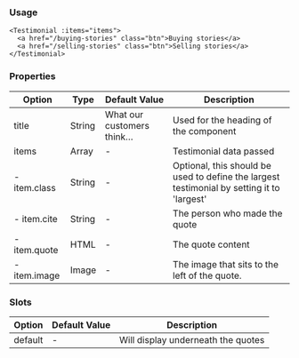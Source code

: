 ### Usage

```
<Testimonial :items="items">
  <a href="/buying-stories" class="btn">Buying stories</a>
  <a href="/selling-stories" class="btn">Selling stories</a>
</Testimonial>
```

### Properties

| Option | Type | Default Value | Description |
| ------ | ---- | ------------- | ----------- |
| title  | String | What our customers think… | Used for the heading of the component |
| items  | Array | - | Testimonial data passed |
| - item.class | String | - | Optional, this should be used to define the largest testimonial by setting it to 'largest' |
| - item.cite | String | - | The person who made the quote |
| - item.quote | HTML | - | The quote content |
| - item.image | Image | - | The image that sits to the left of the quote. |


### Slots

| Option | Default Value | Description |
| ------ | ------------- | ----------- |
| default | - | Will display underneath the quotes |